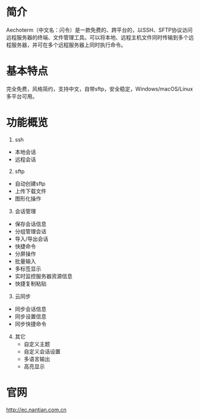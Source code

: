 # 简介
Aechoterm（中文名：闪令）是一款免费的、跨平台的，以SSH、SFTP协议访问远程服务器的终端、文件管理工具。可以将本地、远程主机文件同时传输到多个远程服务器，并可在多个远程服务器上同时执行命令。
# 基本特点
完全免费，风格简约，支持中文，自带sftp，安全稳定，Windows/macOS/Linux多平台可用。
# 功能概览
1. ssh
  - 本地会话
  - 远程会话
2. sftp
  - 自动创建sftp
  - 上传下载文件
  - 图形化操作
3. 会话管理
  - 保存会话信息
  - 分组管理会话
  - 导入/导出会话
  - 快捷命令
  - 分屏操作
  - 批量输入
  - 多标签显示
  - 实时监控服务器资源信息
  - 快捷复制粘贴
3. 云同步
  - 同步会话信息
  - 同步设置信息
  - 同步快捷命令
4. 其它
   - 自定义主题
   - 自定义会话设置
   - 多语言输出
   - 高亮显示
# 官网
http://ec.nantian.com.cn
